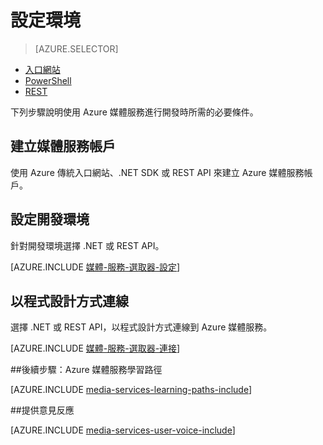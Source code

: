 <properties
	pageTitle="設定環境 | Microsoft Azure"
	description="設定環境來使用 Azure 媒體服務進行開發。"
	services="media-services"
	documentationCenter=""
	authors="Juliako"
	manager="erikre"
	editor=""/>

<tags
	ms.service="media-services"
	ms.workload="media"
	ms.tgt_pltfrm="na"
	ms.devlang="na"
	ms.topic="get-started-article"
	ms.date="09/26/2016"
	ms.author="juliako"/>

# 設定環境

> [AZURE.SELECTOR]
- [入口網站](media-services-create-account.md)
- [PowerShell](media-services-manage-with-powershell.md)
- [REST](https://msdn.microsoft.com/library/azure/dn167014.aspx) <a id="create_account"></a>

下列步驟說明使用 Azure 媒體服務進行開發時所需的必要條件。

## 建立媒體服務帳戶

使用 Azure 傳統入口網站、.NET SDK 或 REST API 來建立 Azure 媒體服務帳戶。

<a id="setup_dev_env"></a>
## 設定開發環境  

針對開發環境選擇 .NET 或 REST API。

[AZURE.INCLUDE [媒體-服務-選取器-設定](../../includes/media-services-selector-setup.md)]

<a id="connect"></a>
## 以程式設計方式連線

選擇 .NET 或 REST API，以程式設計方式連線到 Azure 媒體服務。

[AZURE.INCLUDE [媒體-服務-選取器-連接](../../includes/media-services-selector-connect.md)]


##後續步驟：Azure 媒體服務學習路徑

[AZURE.INCLUDE [media-services-learning-paths-include](../../includes/media-services-learning-paths-include.md)]

##提供意見反應

[AZURE.INCLUDE [media-services-user-voice-include](../../includes/media-services-user-voice-include.md)]

<!---HONumber=AcomDC_0928_2016-->